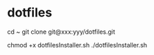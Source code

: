 # dotfiles
cd ~
git clone git@xxx:yyy/dotfiles.git

chmod +x dotfilesInstaller.sh
./dotfilesInstaller.sh
